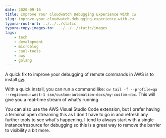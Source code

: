 ```yaml
---
date: 2020-09-16
title: Improve Your Cloudwatch Debugging Experience With Cw
slug: improve-your-cloudwatch-debugging-experience-with-cw
typora-root-url: ../../../static
typora-copy-images-to:  ../../../static/images
tags:
    - tech
    - development
    - microblog
    - cool-tools
    - aws
    - golang
---
```


A quick fix to improve your debugging of remote commands in AWS is to install [cw](https://github.com/lucagrulla/cw).

With a quick install, you can run a command like: `cw tail -f --profile=qa --region=eu-west-1 ssm/custom-automation-docs/my-custom-doc`.
This will give you a real-time stream of what's running.

You can also use the AWS Visual Studio Code extension, but I prefer having a terminal open streaming this as I don't have to go in and refresh any further tools to see what's happening.
I tend to always start with a single instance/resource for debugging so this is a great way to remove the barrier to visibility a bit more.
